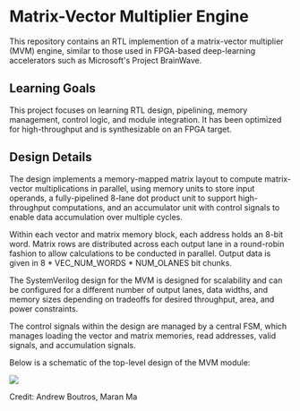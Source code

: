 # Matrix-Vector Multiplier Engine

This repository contains an RTL implemention of a matrix-vector multiplier (MVM) engine, similar to those used in FPGA-based deep-learning accelerators such as Microsoft's Project BrainWave.

## Learning Goals

This project focuses on learning RTL design, pipelining, memory management, control logic, and module integration. It has been optimized for high-throughput and is synthesizable on an FPGA target.

## Design Details

The design implements a memory-mapped matrix layout to compute matrix-vector multiplications in parallel, using memory units to store input operands, a fully-pipelined 8-lane dot product unit to support high-throughput computations, and an accumulator unit with control signals to enable data accumulation over multiple cycles.

Within each vector and matrix memory block, each address holds an 8-bit word. Matrix rows are distributed across each output lane in a round-robin fashion to allow calculations to be conducted in parallel. Output data is given in 8 \* VEC_NUM_WORDS \* NUM_OLANES bit chunks.

The SystemVerilog design for the MVM is designed for scalability and can be configured for a different number of output lanes, data widths, and memory sizes depending on tradeoffs for desired throughput, area, and power constraints.

The control signals within the design are managed by a central FSM, which manages loading the vector and matrix memories, read addresses, valid signals, and accumulation signals.

Below is a schematic of the top-level design of the MVM module:

![](assets/20250729_161033_MVM_schematic.jpg)

Credit: Andrew Boutros, Maran Ma
